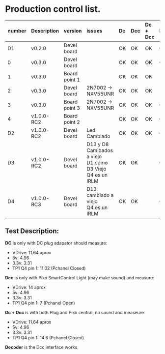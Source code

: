 # Production control list.

|number|Description|version|issues|Dc|Dcc|Dc + Dcc|Decoder|
|-|-|:--|:--|:--|:--|:--|--|
|D1|v0.2.0|Devel board| |OK|OK|OK|OK|
|0|v0.3.0|Devel board| |OK|OK|OK|OK|
|1|v0.3.0|Board point 1||OK|OK|OK||
|2|v0.3.0|Devel board|2N7002 -> NXV55UNR|OK|OK|OK||
|3|v0.3.0|Board point 3|2N7002 -> NXV55UNR|OK|OK|OK|OK|
|4|v1.0.0-RC2|Board point 2||OK|OK|OK|OK|
|D2|v1.0.0-RC2|Devel board|Led Cambiado|OK|OK|OK|OK|
|D3|v1.0.0-RC2|Devel board|D13 y D8 Camibados a viejo <br> D1 como D3 Viejo <br> Q4 es un IRLM|OK|OK||OK|
|D4|v1.0.0-RC3|Devel board|D13 cambiado a viejo<br> Q4 es un IRLM|OK|OK||OK|



## Test Description:
__DC__ is only with DC plug adapator should measure:
* VDrive: 11.64 aprox
* 5v: 4.96
* 3.3v: 3.31
* TP1 Q4 pin 1: 11.02 (Pchanel Closed)

__Dcc__ is only with Piko SmartControl Light (may make sound) and measure:
* VDrive: 14 aprox
* 5v: 4.96
* 3.3v: 3.31
* TP1 Q4 pin 1: 7 (Pchanel Open)

__Dc + Dcc__ is with both Plug and Piko central, no sound and measeure:
* VDrive: 11.64 aprox
* 5v: 4.96
* 3.3v: 3.31
* TP1 Q4 pin 1: 14.6 (Pchanel Closed)

__Decoder__ is the Dcc interface works.
